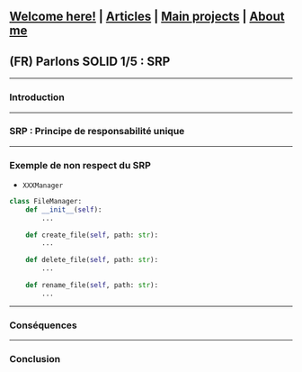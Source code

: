## [Welcome here!](https://vpenando.github.io) | [Articles](https://vpenando.github.io/articles.html) | [Main projects](https://vpenando.github.io/projects.html) | [About me](https://vpenando.github.io/about.html)

## (FR) Parlons SOLID 1/5 : SRP

---

### Introduction

---

### SRP : Principe de responsabilité unique

---

### Exemple de non respect du SRP
* `XXXManager`

```py
class FileManager:
    def __init__(self):
        ...
        
    def create_file(self, path: str):
        ...
        
    def delete_file(self, path: str):
        ...
        
    def rename_file(self, path: str):
        ...
```

---

### Conséquences

---

### Conclusion

